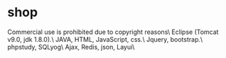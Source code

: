 # shop

Commercial use is prohibited due to copyright reasons\\
Eclipse (Tomcat v9.0, jdk 1.8.0).\\
JAVA, HTML, JavaScript, css.\\
Jquery, bootstrap.\\
phpstudy, SQLyog\\
Ajax, Redis, json, Layui\\
